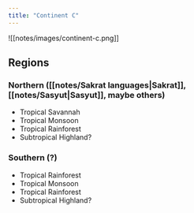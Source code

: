 ```yaml
---
title: "Continent C"
---
```


![[notes/images/continent-c.png]]

## Regions

### Northern ([[notes/Sakrat languages|Sakrat]], [[notes/Sasyut|Sasyut]], maybe others)

- Tropical Savannah
- Tropical Monsoon
- Tropical Rainforest
- Subtropical Highland?

### Southern (?)

- Tropical Rainforest
- Tropical Monsoon
- Tropical Rainforest
- Subtropical Highland?
